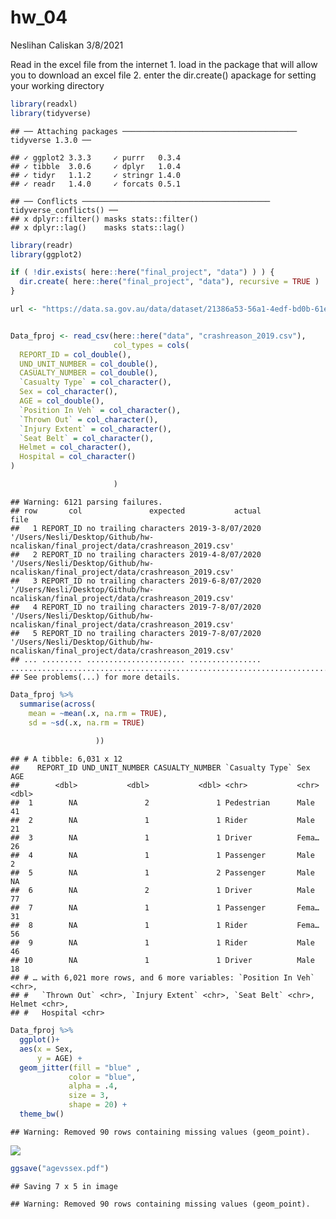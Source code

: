 hw\_04
================
Neslihan Caliskan
3/8/2021

Read in the excel file from the internet 1. load in the package that
will allow you to download an excel file 2. enter the dir.create()
apackage for setting your working directory

``` r
library(readxl)
library(tidyverse)
```

    ## ── Attaching packages ─────────────────────────────────────── tidyverse 1.3.0 ──

    ## ✓ ggplot2 3.3.3     ✓ purrr   0.3.4
    ## ✓ tibble  3.0.6     ✓ dplyr   1.0.4
    ## ✓ tidyr   1.1.2     ✓ stringr 1.4.0
    ## ✓ readr   1.4.0     ✓ forcats 0.5.1

    ## ── Conflicts ────────────────────────────────────────── tidyverse_conflicts() ──
    ## x dplyr::filter() masks stats::filter()
    ## x dplyr::lag()    masks stats::lag()

``` r
library(readr)
library(ggplot2)

if ( !dir.exists( here::here("final_project", "data") ) ) {
  dir.create( here::here("final_project", "data"), recursive = TRUE )
}

url <- "https://data.sa.gov.au/data/dataset/21386a53-56a1-4edf-bd0b-61ed15f10acf/resource/0f522af2-ad29-47b4-82dc-12c9cbe79796/download/2019_data_sa_as_at_20200708.zip"


Data_fproj <- read_csv(here::here("data", "crashreason_2019.csv"),
                       col_types = cols(
  REPORT_ID = col_double(),
  UND_UNIT_NUMBER = col_double(),
  CASUALTY_NUMBER = col_double(),
  `Casualty Type` = col_character(),
  Sex = col_character(),
  AGE = col_double(),
  `Position In Veh` = col_character(),
  `Thrown Out` = col_character(),
  `Injury Extent` = col_character(),
  `Seat Belt` = col_character(),
  Helmet = col_character(),
  Hospital = col_character()
)

                       )
```

    ## Warning: 6121 parsing failures.
    ## row       col               expected           actual                                                                               file
    ##   1 REPORT_ID no trailing characters 2019-3-8/07/2020 '/Users/Nesli/Desktop/Github/hw-ncaliskan/final_project/data/crashreason_2019.csv'
    ##   2 REPORT_ID no trailing characters 2019-4-8/07/2020 '/Users/Nesli/Desktop/Github/hw-ncaliskan/final_project/data/crashreason_2019.csv'
    ##   3 REPORT_ID no trailing characters 2019-6-8/07/2020 '/Users/Nesli/Desktop/Github/hw-ncaliskan/final_project/data/crashreason_2019.csv'
    ##   4 REPORT_ID no trailing characters 2019-7-8/07/2020 '/Users/Nesli/Desktop/Github/hw-ncaliskan/final_project/data/crashreason_2019.csv'
    ##   5 REPORT_ID no trailing characters 2019-7-8/07/2020 '/Users/Nesli/Desktop/Github/hw-ncaliskan/final_project/data/crashreason_2019.csv'
    ## ... ......... ...................... ................ ..................................................................................
    ## See problems(...) for more details.

``` r
Data_fproj %>% 
  summarise(across(
    mean = ~mean(.x, na.rm = TRUE),
    sd = ~sd(.x, na.rm = TRUE)
              
                   ))
```

    ## # A tibble: 6,031 x 12
    ##    REPORT_ID UND_UNIT_NUMBER CASUALTY_NUMBER `Casualty Type` Sex     AGE
    ##        <dbl>           <dbl>           <dbl> <chr>           <chr> <dbl>
    ##  1        NA               2               1 Pedestrian      Male     41
    ##  2        NA               1               1 Rider           Male     21
    ##  3        NA               1               1 Driver          Fema…    26
    ##  4        NA               1               1 Passenger       Male      2
    ##  5        NA               1               2 Passenger       Male     NA
    ##  6        NA               2               1 Driver          Male     77
    ##  7        NA               1               1 Passenger       Fema…    31
    ##  8        NA               1               1 Rider           Fema…    56
    ##  9        NA               1               1 Rider           Male     46
    ## 10        NA               1               1 Driver          Male     18
    ## # … with 6,021 more rows, and 6 more variables: `Position In Veh` <chr>,
    ## #   `Thrown Out` <chr>, `Injury Extent` <chr>, `Seat Belt` <chr>, Helmet <chr>,
    ## #   Hospital <chr>

``` r
Data_fproj %>%
  ggplot()+
  aes(x = Sex,
      y = AGE) +
  geom_jitter(fill = "blue" , 
             color = "blue", 
             alpha = .4,
             size = 3,
             shape = 20) +
  theme_bw()
```

    ## Warning: Removed 90 rows containing missing values (geom_point).

![](hw_04_files/figure-gfm/unnamed-chunk-3-1.png)<!-- -->

``` r
ggsave("agevssex.pdf")
```

    ## Saving 7 x 5 in image

    ## Warning: Removed 90 rows containing missing values (geom_point).
